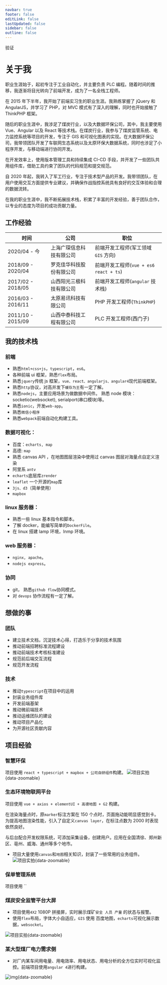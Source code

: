 ```yaml
---
navbar: true
footer: false
editLink: false
lastUpdated: false
sidebar: false
outline: false
---
```


<script setup>
  import {ref} from 'vue'
  import { theme,message} from 'ant-design-vue';
  import {useData} from 'vitepress'
  import {getUrl} from '/utils'
  const a = ref(true)
  const formState = ref({code: ''})
  const handleSubmit = ()=>{
    fetch(getUrl('/auth/validate-code?code=')+ formState.value.code).then(res=>res.json()).then(res=>{
      if(res.data) {
        message.success('验证成功');
        a.value = false
      } else {
        message.error('验证失败');
      }
    })
  }
  const {isDark} = useData() 
</script>

<div v-if="a">
  <a-config-provider
    :theme="{
      algorithm:isDark ? theme.darkAlgorithm: theme.defaultAlgorithm,
    }"
  >
    <a-space size="middle" direction="vertical" >
      <a-alert message="个人介绍涉及隐私，请联系博主取邀请码，多谢 	😁" type="info" />
      <a-form :model="formState" >
        <a-form-item label="邀请码">
          <a-input v-model:value="formState.code" />
        </a-form-item>
        <a-form-item :wrapper-col="{ span: 2, offset: 20 }">
          <a-button type="primary" size="small" @click="handleSubmit">验证</a-button>
        </a-form-item>
      </a-form>
    </a-space>
  </a-config-provider>

</div>

<div v-else>

# 关于我

职业生涯始于，起初专注于工业自动化，并主要负责 PLC 编程。随着时间的推移，我逐渐将目光转向了前端开发，成为了一名全栈工程师。

在 2015 年下半年，我开始了前端实习生的职业生涯。我熟练掌握了 jQuery 和 AngularJS，并学习了 PHP，对 MVC 模式有了深入的理解，同时也开始接触了 ThinkPHP 框架。

随后的职业生涯中，我涉足了煤炭行业，以及大数据环保公司，其中，我主要使用 Vue、Angular 以及 React 等技术栈。在煤炭行业，我参与了煤炭监管系统、电力监控系统等项目的开发，专注于 GIS 和可视化图表的实现。在大数据环保公司，我带领团队开发了车联网生态系统以及太原环保大数据系统，同时也涉足了小程序开发，与移动端进行协同开发。

在开发效率上，使用版本管理工具和持续集成 CI-CD 手段，并开发了一些团队共用组件库，借助工具约束了团队的代码规范和提交规范。

自 2020 年起，我转入了军工行业，专注于技术型产品的开发。我带领团队，在用户使用交互方面提供专业建议，并确保作战指控系统具有良好的交互体验和合理的数据流转。

在我的职业生涯中，我不断拓展技术栈，积累了丰富的开发经验，善于团队合作，以专业的态度为项目的成功贡献力量。

## 工作经验

| 时间              | 公司                     | 职位                                     |
| ----------------- | ------------------------ | ---------------------------------------- |
| 2020/04 - 今      | 上海广琛信息科技有限公司 | 前端开发工程师(军工领域 `GIS` 方向)      |
| 2018/09 - 2020/04 | 罗克佳华科技股份有限公司 | 前端开发工程师(`vue + es6` `react + ts`) |
| 2017/02 - 2018/05 | 山西阳光三极科技有限公司 | 前端开发工程师(`angular` 技术栈)         |
| 2016/03 - 2016/11 | 太原易讯科技有限公司     | PHP 开发工程师(`ThinkPHP`)               |
| 2011/10 - 2015/09 | 山西中泰科技工程有限公司 | PLC 开发工程师(西门子)                   |

## 我的技术栈

### 前端

- 熟悉`html+css+js`，`typescript`，`es6`。
- 各种前端 ui 框架，熟悉`flex`布局。
- 熟悉`jquery`传统 js 框架，`vue、react、angularjs、angular4`现代前端框架。
- 熟悉`http`协议，对高并发下`缓存为王`有一定了解。
- 熟悉`nodejs`，主要应用场景为做数据中间件。 熟悉 node 模块：socketio(websocket), serialport(串口模块)等。
- 熟悉`ionic`，开发`web-app`。
- 熟悉`微信小程序`
- 熟悉`webpack`前端自动化构建工具。

### 数据可视化：

- 百度：`echarts, map`
- 高德: `map`
- 熟悉 canvas API ，在地图图层渲染中使用过 canvas 图层对海量点自定义渲染
- 阿里系 `antv`
- `echarts`底层库`zrender`
- `leaflet` 一个开源的`map`库
- `3js、d3`（简单使用）
- `mapbox`

### linux 服务器：

- 熟悉一些 linux 基本指令和脚本。
- 了解 docker，能编写简单的`DockerFile`。
- 在 linux 搭建 lamp 环境，lnmp 环境。

### web 服务器：

- `nginx, apache`。
- `nodejs express`。

### 协同

- git， 熟悉`github flow`协同模式。
- 对 `devops` 协作流程有一定了解。

## 想做的事

### 团队

- 建立技术文档，沉淀技术心得，打造乐于分享的技术氛围
- 推动前端招聘标准流程建设
- 推动前端技术考核标准建设
- 规范前后端交互流程
- 规范开发流程

### 技术

- 推动`typescript`在项目中的运用
- 封装业务组件库
- 开发前端基架
- 推动微前端技术
- 推动运维团队的建设
- 推动项目产品化
- 为开源社区贡献内容

## 项目经验

### 智慧环保

项目使用 `react + typescript + mapbox + 公司自研组件`构建。
![项目实拍](https://bucket.edgexie.top/for-work/sentry.jpg){data-zoomable}

### 生态环境物联网平台

项目使用 `vue + axios + elementUI + 高德地图 + G2` 构建。

在渲染海量点时，原`marker`标注方案在 150 个点时，页面拖动能明显感觉到卡。为提高地图渲染性能，引入了自定义`canvas layer`，在标注点数为 2000 时表现依然良好。

与后台配合开发权限系统，可添加采集设备，创建用户。应用在全国清徐、郑州新区、亳州、威海、通州等多个地市。

- 项目大量使用`canvas`和`地图`相关知识，封装了一些常用的业务组件。
  ![项目实拍](https://bucket.edgexie.top/for-work/rk-che.jpg){data-zoomable}

### 保单管理系统

项目使用 ``

### 煤炭安全监管平台大屏

- 项目使用`4X2` 1080P 拼接屏，实时展示煤矿`安全 人员 产量` 的状态与报警。
- 使用`flex`布局，字体大小自适应，`GIS` 使用 百度地图，`echarts`可视化展示数据，`websocket`。

![项目实拍](https://bucket.edgexie.top/for-work/jumbotron-real.jpg){data-zoomable}

### 某大型煤厂电力需求侧

- 对厂内某车间用电量、用电效率、用电状态、用电分析的全方位实时可视化监控。前端项目使用`angular 4`进行构建。

![img](https://bucket.edgexie.top/for-work/power-2.png){data-zoomable}

</div>
